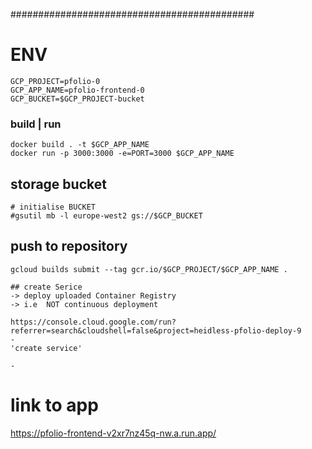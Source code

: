 

############################################
# ENV
```
GCP_PROJECT=pfolio-0
GCP_APP_NAME=pfolio-frontend-0
GCP_BUCKET=$GCP_PROJECT-bucket

```

### build | run
```
docker build . -t $GCP_APP_NAME
docker run -p 3000:3000 -e=PORT=3000 $GCP_APP_NAME
```

## storage bucket
```
# initialise BUCKET
#gsutil mb -l europe-west2 gs://$GCP_BUCKET

```

## push to repository
```
gcloud builds submit --tag gcr.io/$GCP_PROJECT/$GCP_APP_NAME .

## create Serice
-> deploy uploaded Container Registry
-> i.e  NOT continuous deployment

https://console.cloud.google.com/run?referrer=search&cloudshell=false&project=heidless-pfolio-deploy-9
-
'create service'

-
```

# link to app
https://pfolio-frontend-v2xr7nz45q-nw.a.run.app/


